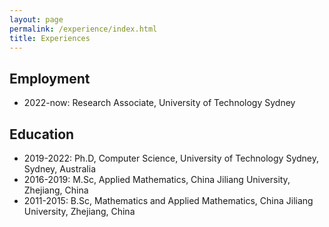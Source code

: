 ```yaml
---
layout: page
permalink: /experience/index.html
title: Experiences
---
```


## Employment
- 2022-now: Research Associate, University of Technology Sydney


## Education
- 2019-2022: Ph.D, Computer Science, University of Technology Sydney, Sydney, Australia
- 2016-2019: M.Sc, Applied Mathematics, China Jiliang University, Zhejiang, China
- 2011-2015: B.Sc, Mathematics and Applied Mathematics, China Jiliang University, Zhejiang, China

